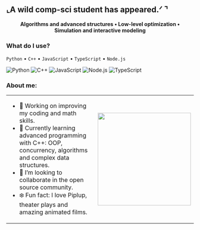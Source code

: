 ## ⌞A wild comp-sci student has appeared.ᐟ ⌝
<p align="center"><strong>Algorithms and advanced structures • Low-level optimization • Simulation and interactive modeling</strong></p>

### What do I use?
`Python` • `C++` • `JavaScript` • `TypeScript` • `Node.js`

![Python](https://img.shields.io/badge/Python-1D3557?style=plastic&logo=python&logoColor=E63946)
![C++](https://img.shields.io/badge/C++-457B9D?style=plastic&logo=c%2b%2b&logoColor=E63946)
![JavaScript](https://img.shields.io/badge/JavaScript-E63946?style=plastic&logo=javascript&logoColor=ffffff)
![Node.js](https://img.shields.io/badge/Node.js-000000?style=plastic&logo=node.js&logoColor=ffffff)
![TypeScript](https://img.shields.io/badge/TypeScript-A8DADC?style=plastic&logo=typescript&logoColor=1D3557)


### About me:
<table>
  <tr>
    <td width="70%">
      
- 🔭 Working on improving my coding and math skills.  
- 🌊 Currently learning advanced programming with C++: OOP, concurrency, algorithms and complex data structures.  
- 🫧 I’m looking to collaborate in the open source community.  
- ❄️ Fun fact: I love Piplup, theater plays and amazing animated films.  

</td>
    <td align="center">
      <img src="https://i.gifer.com/IYDl.gif" width="250"/>
    </td>
  </tr>
</table>
